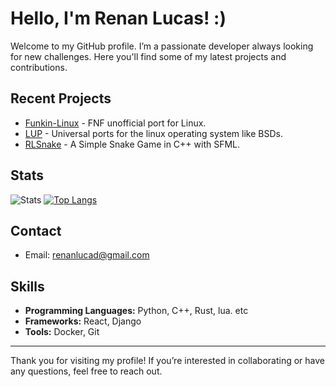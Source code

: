 # Hello, I'm Renan Lucas! :)

Welcome to my GitHub profile. I’m a passionate developer always looking for new challenges. Here you'll find some of my latest projects and contributions.

## Recent Projects

- [Funkin-Linux](https://github.com/Renan2010/Funkin-Linux) - FNF unofficial port for Linux.
- [LUP](https://github.com/Renan2010/LUP) - Universal ports for the linux operating system like BSDs.
- [RLSnake](https://github.com/Renan2010/RLSnake) - A Simple Snake Game in C++ with SFML.

## Stats

![Stats](https://github-readme-stats.vercel.app/api?username=Renan2010&show_icons=true&hide_title=true&count_private=true&theme=dark)
[![Top Langs](https://github-readme-stats.vercel.app/api/top-langs/?username=Renan2010&theme=dark&layout=compact)](https://github.com/anuraghazra/github-readme-stats)
## Contact
- Email: [renanlucad@gmail.com](mailto:renanlucad@gmail.com)
## Skills

- **Programming Languages:** Python, C++, Rust, lua. etc
- **Frameworks:** React, Django
- **Tools:** Docker, Git

---

Thank you for visiting my profile! If you’re interested in collaborating or have any questions, feel free to reach out.
